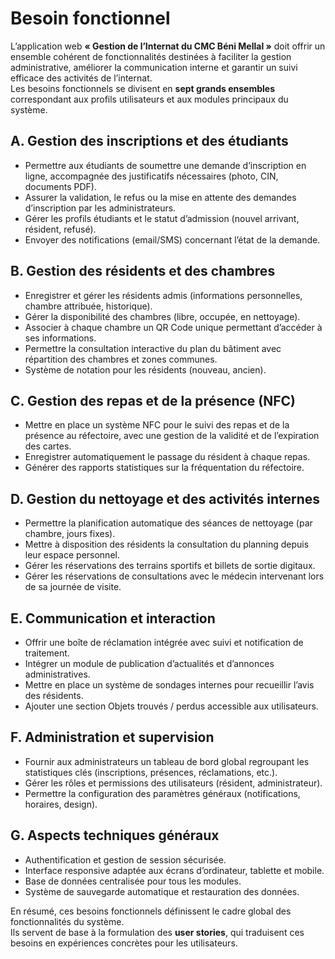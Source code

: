 # Besoin fonctionnel

L’application web **« Gestion de l’Internat du CMC Béni Mellal »** doit offrir un ensemble cohérent de fonctionnalités destinées à faciliter la gestion administrative, améliorer la communication interne et garantir un suivi efficace des activités de l’internat.  
Les besoins fonctionnels se divisent en **sept grands ensembles** correspondant aux profils utilisateurs et aux modules principaux du système.

## A. Gestion des inscriptions et des étudiants
- Permettre aux étudiants de soumettre une demande d’inscription en ligne, accompagnée des justificatifs nécessaires (photo, CIN, documents PDF).  
- Assurer la validation, le refus ou la mise en attente des demandes d’inscription par les administrateurs.  
- Gérer les profils étudiants et le statut d’admission (nouvel arrivant, résident, refusé).  
- Envoyer des notifications (email/SMS) concernant l’état de la demande.  

## B. Gestion des résidents et des chambres
- Enregistrer et gérer les résidents admis (informations personnelles, chambre attribuée, historique).  
- Gérer la disponibilité des chambres (libre, occupée, en nettoyage).  
- Associer à chaque chambre un QR Code unique permettant d’accéder à ses informations.  
- Permettre la consultation interactive du plan du bâtiment avec répartition des chambres et zones communes.  
- Système de notation pour les résidents (nouveau, ancien).  

## C. Gestion des repas et de la présence (NFC)
- Mettre en place un système NFC pour le suivi des repas et de la présence au réfectoire, avec une gestion de la validité et de l’expiration des cartes.  
- Enregistrer automatiquement le passage du résident à chaque repas.  
- Générer des rapports statistiques sur la fréquentation du réfectoire.  

## D. Gestion du nettoyage et des activités internes
- Permettre la planification automatique des séances de nettoyage (par chambre, jours fixes).  
- Mettre à disposition des résidents la consultation du planning depuis leur espace personnel.  
- Gérer les réservations des terrains sportifs et billets de sortie digitaux.  
- Gérer les réservations de consultations avec le médecin intervenant lors de sa journée de visite.  

## E. Communication et interaction
- Offrir une boîte de réclamation intégrée avec suivi et notification de traitement.  
- Intégrer un module de publication d’actualités et d’annonces administratives.  
- Mettre en place un système de sondages internes pour recueillir l’avis des résidents.  
- Ajouter une section Objets trouvés / perdus accessible aux utilisateurs.  

## F. Administration et supervision
- Fournir aux administrateurs un tableau de bord global regroupant les statistiques clés (inscriptions, présences, réclamations, etc.).  
- Gérer les rôles et permissions des utilisateurs (résident, administrateur).  
- Permettre la configuration des paramètres généraux (notifications, horaires, design).  

## G. Aspects techniques généraux
- Authentification et gestion de session sécurisée.  
- Interface responsive adaptée aux écrans d’ordinateur, tablette et mobile.  
- Base de données centralisée pour tous les modules.  
- Système de sauvegarde automatique et restauration des données.  

En résumé, ces besoins fonctionnels définissent le cadre global des fonctionnalités du système.  
Ils servent de base à la formulation des **user stories**, qui traduisent ces besoins en expériences concrètes pour les utilisateurs.
